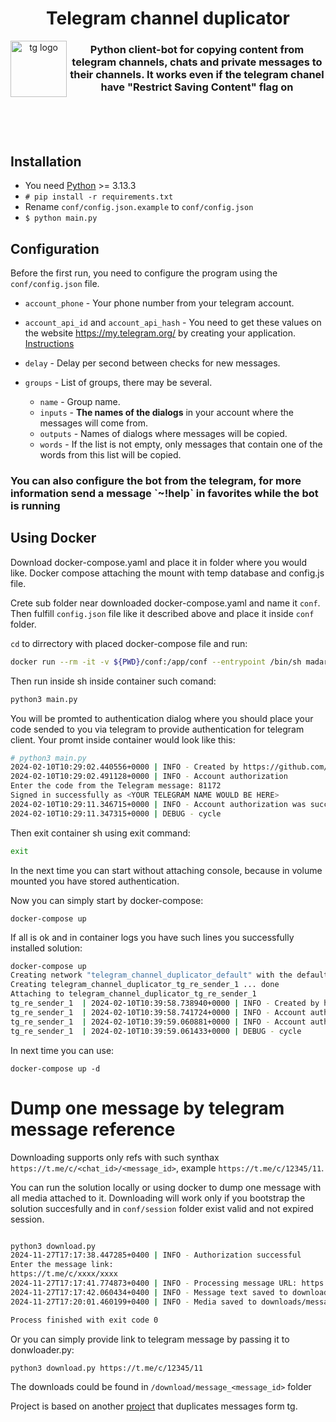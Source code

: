 <div align="center">
<h1>Telegram channel duplicator</h1>
<img
  height="90"
  width="90"
  alt="tg logo"
  src="https://telegram.org/img/t_logo.svg?1"
  align="left"
/>
<h3>Python client-bot for copying content from telegram channels, chats and private messages to their channels. It works even if the telegram chanel have "Restrict Saving Content" flag on</h3>
</div>
<br/>
<br/>
<br/>

## Installation

* You need [Python](https://www.python.org/) >= 3.13.3
* `# pip install -r requirements.txt`
* Rename `conf/config.json.example` to `conf/config.json`
* `$ python main.py`

## Configuration

Before the first run, you need to configure the program using the `conf/config.json` file.

* `account_phone` - Your phone number from your telegram account.<br/>

* `account_api_id` and `account_api_hash` - You need to get these values on the website https://my.telegram.org/ by creating your application. [Instructions](https://core.telegram.org/api/obtaining_api_id)<br/>
* `delay` - Delay per second between checks for new messages.
* `groups` - List of groups, there may be several.
  * `name` - Group name.
  * `inputs` - **The names of the dialogs** in your account where the messages will come from.
  * `outputs` - Names of dialogs where messages will be copied.
  * `words` - If the list is not empty, only messages that contain one of the words from this list will be copied.
  
<h3>You can also configure the bot from the telegram, for more information send a message `~!help` in favorites while the bot is running</h3>


## Using Docker

Download docker-compose.yaml and place it in folder where you would like.
Docker compose attaching the mount with temp database and config.js file.

Crete sub folder near downloaded docker-compose.yaml and name it `conf`.
Then fulfill `config.json` file like it described above and place it inside `conf` folder.

``cd`` to dirrectory with placed docker-compose file and run:

```bash
docker run --rm -it -v ${PWD}/conf:/app/conf --entrypoint /bin/sh madartem/telegramresender:latest
```

Then run inside sh inside container such comand:
```bash
python3 main.py
```

You will be promted to authentication dialog where you should place your code sended to you via telegram to provide authentication for telegram client. Your promt inside container would look like this:
```bash
# python3 main.py
2024-02-10T10:29:02.440556+0000 | INFO - Created by https://github.com/artemmad
2024-02-10T10:29:02.491128+0000 | INFO - Account authorization
Enter the code from the Telegram message: 81172
Signed in successfully as <YOUR TELEGRAM NAME WOULD BE HERE>
2024-02-10T10:29:11.346715+0000 | INFO - Account authorization was successful
2024-02-10T10:29:11.347315+0000 | DEBUG - cycle
```

Then exit container sh using exit command:
```bash
exit
```
In the next time you can start without attaching console, because in volume mounted you have stored authentication.

Now you can simply start by docker-compose:
```
docker-compose up
```

If all is ok and in container logs you have such lines you successfully installed solution:
```bash
docker-compose up
Creating network "telegram_channel_duplicator_default" with the default driver
Creating telegram_channel_duplicator_tg_re_sender_1 ... done
Attaching to telegram_channel_duplicator_tg_re_sender_1
tg_re_sender_1  | 2024-02-10T10:39:58.738940+0000 | INFO - Created by https://github.com/artemmad
tg_re_sender_1  | 2024-02-10T10:39:58.741724+0000 | INFO - Account authorization
tg_re_sender_1  | 2024-02-10T10:39:59.060881+0000 | INFO - Account authorization was successful
tg_re_sender_1  | 2024-02-10T10:39:59.061433+0000 | DEBUG - cycle

``` 

In next time you can use:

```
docker-compose up -d
```


# Dump one message by telegram message reference

Downloading supports only refs with such synthax ``https://t.me/c/<chat_id>/<message_id>``, example ``https://t.me/c/12345/11``.

You can run the solution locally or using docker to dump one message with all media attached to it. Downloading will work only 
if you bootstrap the solution succesfully and in ``conf/session`` folder exist valid and not expired session.

```bash

python3 download.py
2024-11-27T17:17:38.447285+0400 | INFO - Authorization successful
Enter the message link: 
https://t.me/c/xxxx/xxxx
2024-11-27T17:17:41.774873+0400 | INFO - Processing message URL: https://t.me/c/xxxx/xxx
2024-11-27T17:17:42.060434+0400 | INFO - Message text saved to downloads/message_xxx/message.txt
2024-11-27T17:20:01.460199+0400 | INFO - Media saved to downloads/message_xxx/be770dad-41a3-4a04-b8a1-0101f2f3df08.mp4

Process finished with exit code 0
```

Or you can simply provide link to telegram message by passing it to donwloader.py:

```bash
python3 download.py https://t.me/c/12345/11
```

The downloads could be found in ``/download/message_<message_id>`` folder

Project is based on another [project](https://github.com/deFiss/telegram_channel_duplicator) that duplicates messages form tg.
